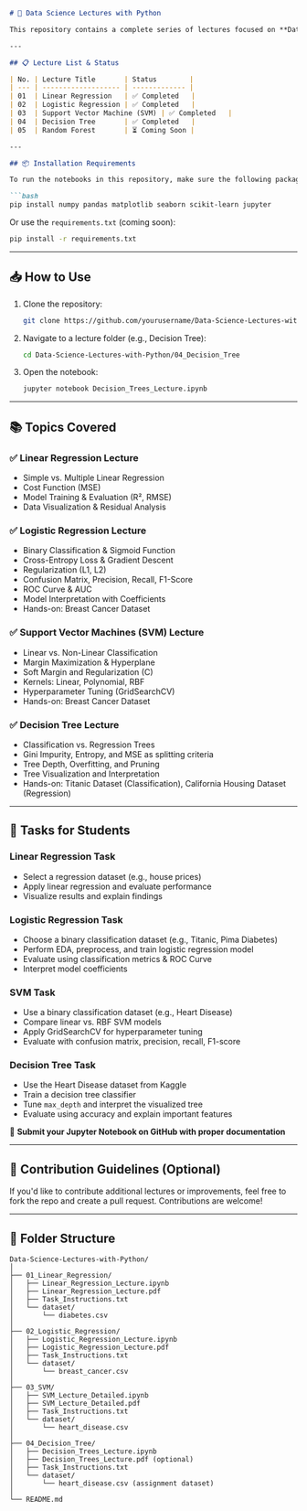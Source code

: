 ````markdown
# 📘 Data Science Lectures with Python

This repository contains a complete series of lectures focused on **Data Science and Machine Learning** using Python. Each lecture covers both **theoretical concepts** and **hands-on implementation** using real-world datasets. Designed for students and beginners, this series provides weekly learning materials, coding tasks, and project-based learning opportunities.

---

## 📋 Lecture List & Status

| No. | Lecture Title       | Status        |
| --- | ------------------- | ------------- |
| 01  | Linear Regression   | ✅ Completed   |
| 02  | Logistic Regression | ✅ Completed   |
| 03  | Support Vector Machine (SVM) | ✅ Completed   |
| 04  | Decision Tree       | ✅ Completed   |
| 05  | Random Forest       | ⏳ Coming Soon |

---

## 📦 Installation Requirements

To run the notebooks in this repository, make sure the following packages are installed:

```bash
pip install numpy pandas matplotlib seaborn scikit-learn jupyter
````

Or use the `requirements.txt` (coming soon):

```bash
pip install -r requirements.txt
```

---

## 📥 How to Use

1. Clone the repository:

   ```bash
   git clone https://github.com/yourusername/Data-Science-Lectures-with-Python.git
   ```

2. Navigate to a lecture folder (e.g., Decision Tree):

   ```bash
   cd Data-Science-Lectures-with-Python/04_Decision_Tree
   ```

3. Open the notebook:

   ```bash
   jupyter notebook Decision_Trees_Lecture.ipynb
   ```

---

## 📚 Topics Covered

### ✅ Linear Regression Lecture

* Simple vs. Multiple Linear Regression
* Cost Function (MSE)
* Model Training & Evaluation (R², RMSE)
* Data Visualization & Residual Analysis

### ✅ Logistic Regression Lecture

* Binary Classification & Sigmoid Function
* Cross-Entropy Loss & Gradient Descent
* Regularization (L1, L2)
* Confusion Matrix, Precision, Recall, F1-Score
* ROC Curve & AUC
* Model Interpretation with Coefficients
* Hands-on: Breast Cancer Dataset

### ✅ Support Vector Machines (SVM) Lecture

* Linear vs. Non-Linear Classification
* Margin Maximization & Hyperplane
* Soft Margin and Regularization (C)
* Kernels: Linear, Polynomial, RBF
* Hyperparameter Tuning (GridSearchCV)
* Hands-on: Breast Cancer Dataset

### ✅ Decision Tree Lecture

* Classification vs. Regression Trees
* Gini Impurity, Entropy, and MSE as splitting criteria
* Tree Depth, Overfitting, and Pruning
* Tree Visualization and Interpretation
* Hands-on: Titanic Dataset (Classification), California Housing Dataset (Regression)

---

## 📃 Tasks for Students

### Linear Regression Task

* Select a regression dataset (e.g., house prices)
* Apply linear regression and evaluate performance
* Visualize results and explain findings

### Logistic Regression Task

* Choose a binary classification dataset (e.g., Titanic, Pima Diabetes)
* Perform EDA, preprocess, and train logistic regression model
* Evaluate using classification metrics & ROC Curve
* Interpret model coefficients

### SVM Task

* Use a binary classification dataset (e.g., Heart Disease)
* Compare linear vs. RBF SVM models
* Apply GridSearchCV for hyperparameter tuning
* Evaluate with confusion matrix, precision, recall, F1-score

### Decision Tree Task

* Use the Heart Disease dataset from Kaggle
* Train a decision tree classifier
* Tune `max_depth` and interpret the visualized tree
* Evaluate using accuracy and explain important features

📄 **Submit your Jupyter Notebook on GitHub with proper documentation**

---

## 🙌 Contribution Guidelines (Optional)

If you'd like to contribute additional lectures or improvements, feel free to fork the repo and create a pull request. Contributions are welcome!

---

## 🧱 Folder Structure

```
Data-Science-Lectures-with-Python/
│
├── 01_Linear_Regression/
│   ├── Linear_Regression_Lecture.ipynb
│   ├── Linear_Regression_Lecture.pdf
│   ├── Task_Instructions.txt
│   └── dataset/
│       └── diabetes.csv
│
├── 02_Logistic_Regression/
│   ├── Logistic_Regression_Lecture.ipynb
│   ├── Logistic_Regression_Lecture.pdf
│   ├── Task_Instructions.txt
│   └── dataset/
│       └── breast_cancer.csv
│
├── 03_SVM/
│   ├── SVM_Lecture_Detailed.ipynb
│   ├── SVM_Lecture_Detailed.pdf
│   ├── Task_Instructions.txt
│   └── dataset/
│       └── heart_disease.csv
│
├── 04_Decision_Tree/
│   ├── Decision_Trees_Lecture.ipynb
│   ├── Decision_Trees_Lecture.pdf (optional)
│   ├── Task_Instructions.txt
│   └── dataset/
│       └── heart_disease.csv (assignment dataset)
│
└── README.md
```

